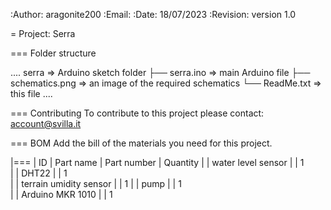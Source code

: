 :Author: aragonite200
:Email:
:Date: 18/07/2023
:Revision: version 1.0

= Project: Serra

=== Folder structure

....
 serra	                   => Arduino sketch folder
  ├── serra.ino           => main Arduino file
  ├── schematics.png      => an image of the required schematics
  └── ReadMe.txt          => this file
....


=== Contributing
To contribute to this project please contact: 
account@svilla.it

=== BOM
Add the bill of the materials you need for this project.

|===
| ID | Part name      		| Part number | Quantity
|    | water level sensor   	|             | 1       
|    | DHT22        		| 	      | 1        
|    | terrain umidity sensor   | 	      | 1
|    | pump   			|     	      | 1        
|    | Arduino MKR 1010		|	      | 1



